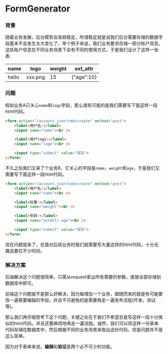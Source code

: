 FormGenerator
=============

### 背景

随着业务发展，后台模型会渐趋稳定，所谓稳定就是说我们后台需要存储的数据字段基本不会发生太大变化了，举个例子来说，我们业务要求存储一部分账户信息，这些账户信息在不同业务场景下会有不同的使用方式，于是我们设计了这样一张表:

|name       |logo       |weight     |ext_attr       |
|-----------|-----------|-----------|---------------|
|hello      |xxx.png    |15         |{"age":10}     |

### 问题

假如业务A只关心`name`和`logo`字段，那么很有可能的是我们需要写下面这样一段html代码。

```html
<form action="/account.json?cmd=create" method="post">
    <label>用户名:</label>
    <input name="name"><br />

    <label>用户logo:</label>
    <input name="logo"><br />

    <input type="submit" value="保存">
</form>
```

不久之后我们又来了个业务B，它关心的字段是`name`，`weight`和`age`，于是我们又需要写下面这样一段html代码。

```html
<form action="/account.json?cmd=create" method="post">
    <label>用户名:</label>
    <input name="name"><br />

    <label>权重:</label>
    <input name="weight"><br />

    <label>年龄:</label>
    <input name="extAttr.age"><br />

    <input type="submit" value="保存">
</form>
```

现在问题就来了，在面对后续业务时我们就需要写大量这样的html代码，十分无趣且要花不少时间。

### 解决方案

后端解决这个问题很简单，只需从request拿出所有需要的参数，直接全部存储到数据库中即可。

前端这个问题就不是那么好解决，因为每增加一个业务，跟随而来的就是有可能要改一遍需要编辑的字段，并且不可避免的是需要再走一遍发布流程(开发，测试等)。

那么我们再仔细思考下这个问题，关键之处在于我们不希望总是写这样一段十分类似的html代码，并且还要麻烦地再走一遍流程。诚然，我们可以将这样一份表单代码存储在数据库中，然后根据不同的业务场景来取出这份代码，但是问题并不是这么简单。

因为对于表单来说，**编辑**和**验证**是两个必不可少的功能。
